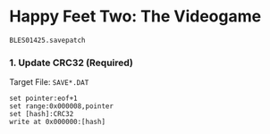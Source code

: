 # Happy Feet  Two: The Videogame 

`BLES01425.savepatch`

### 1. Update CRC32 (Required)

Target File: `SAVE*.DAT`

```
set pointer:eof+1
set range:0x000008,pointer
set [hash]:CRC32
write at 0x000000:[hash]
```

